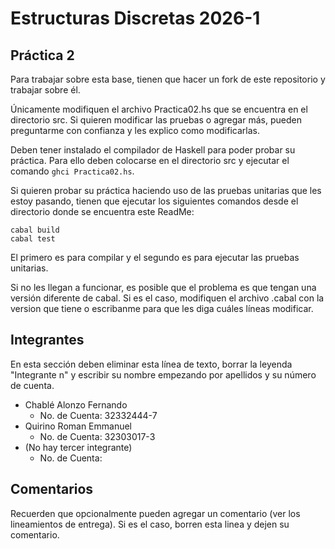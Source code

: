 # Estructuras Discretas 2026-1

## Práctica 2

Para trabajar sobre esta base, tienen que hacer un fork de este repositorio y trabajar sobre él.

Únicamente modifiquen el archivo Practica02.hs que se encuentra en el directorio src. Si quieren modificar las pruebas o agregar más, pueden preguntarme con confianza y les explico como modificarlas.

Deben tener instalado el compilador de Haskell para poder probar su práctica. Para ello deben colocarse en el directorio src y ejecutar el comando `ghci Practica02.hs`.

Si quieren probar su práctica haciendo uso de las pruebas unitarias que les estoy pasando, tienen que ejecutar los siguientes comandos desde el directorio donde se encuentra este ReadMe:
```
cabal build
cabal test
```

El primero es para compilar y el segundo es para ejecutar las pruebas unitarias.

Si no les llegan a funcionar, es posible que el problema es que tengan una versión diferente de cabal. Si es el caso, modifiquen el archivo .cabal con la version que tiene o escribanme para que les diga cuáles líneas modificar.

## Integrantes

En esta sección deben eliminar esta línea de texto, borrar la leyenda "Integrante n" y escribir su nombre empezando por apellidos y su número de cuenta.

+ Chablé Alonzo Fernando
    - No. de Cuenta: 32332444-7
+ Quirino Roman Emmanuel
    - No. de Cuenta: 32303017-3
+ (No hay tercer integrante)
    - No. de Cuenta: 

## Comentarios

Recuerden que opcionalmente pueden agregar un comentario (ver los lineamientos de entrega). Si es el caso, borren esta linea y dejen su comentario.
